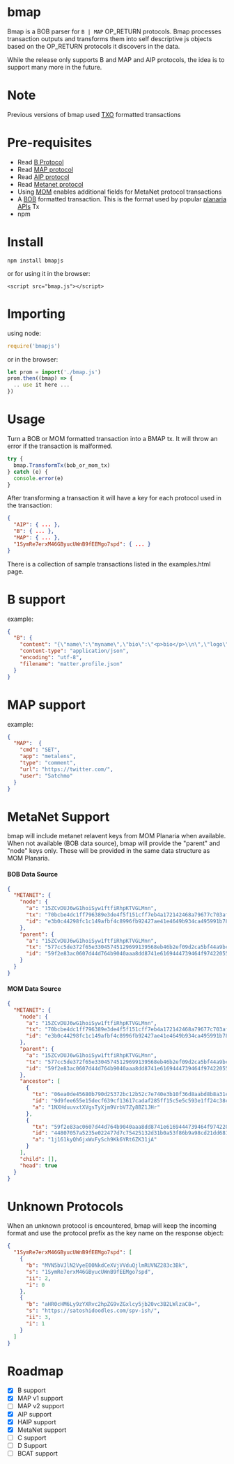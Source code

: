 # bmap
Bmap is a BOB parser for `B | MAP` OP_RETURN protocols. Bmap processes transaction outputs and transforms them into self descriptive js objects based on the OP_RETURN protocols it discovers in the data.

While the release only supports B and MAP and AIP protocols, the idea is to support many more in the future.

# Note 

Previous versions of bmap used [TXO](https://github.com/interplanaria/txo) formatted transactions
# Pre-requisites
  - Read [B Protocol](https://github.com/unwriter/B)
  - Read [MAP protocol](https://github.com/rohenaz/MAP)
  - Read [AIP protocol](https://github.com/BitcoinFiles/AUTHOR_IDENTITY_PROTOCOL)
  - Read [Metanet protocol](https://nchain.com/app/uploads/2019/06/The-Metanet-Technical-Summary-v1.0.pdf)
  - Using [MOM](https://github.com/interplanaria/mom) enables additional fields for MetaNet protocol transactions
  - A [BOB](https://github.com/interplanaria/bob) formatted transaction. This is the format used by popular [planaria APIs](https://github.com/interplanaria) Tx
  - npm

# Install

```
npm install bmapjs
```

or for using it in the browser:
```
<script src="bmap.js"></script>
```

# Importing
using node:
```js
require('bmapjs')
```

or in the browser:

```js
let prom = import('./bmap.js')
prom.then((bmap) => {
  .. use it here ...
})

```

# Usage
Turn a BOB or MOM formatted transaction into a BMAP tx. It will throw an error if the transaction is malformed.
```js
try {
  bmap.TransformTx(bob_or_mom_tx)
} catch (e) {
  console.error(e)
}

```

After transforming a transaction it will have a key for each protocol used in the transaction:
```json
{
  "AIP": { ... },
  "B": { ... },
  "MAP": { ... },
  "1SymRe7erxM46GByucUWnB9fEEMgo7spd": { ... }
}
```

There is a collection of sample transactions listed in the examples.html page.

# B support
example:
```json
{
  "B": {
    "content": "{\"name\":\"myname\",\"bio\":\"<p>bio</p>\\n\",\"logo\":\"\"}",
    "content-type": "application/json",
    "encoding": "utf-8",
    "filename": "matter.profile.json"
  }
}
```

# MAP support
example:
```json
{
  "MAP":  {
    "cmd": "SET",
    "app": "metalens",
    "type": "comment",
    "url": "https://twitter.com/",
    "user": "Satchmo"
  }
}
```

# MetaNet Support

bmap will include metanet relavent keys from MOM Planaria when available. When not available (BOB data source), bmap will provide the "parent" and "node" keys only. These will be provided in the same data structure as MOM Planaria.

#### BOB Data Source
```json
{
  "METANET": {
    "node": {
      "a": "15ZCvDUJ6wG1hoiSyw1ftfiRhpKTVGLMnn",
      "tx": "70bcbe4dc1ff796389e3de4f5f151cff7eb4a172142468a79677c703afd930b9",
      "id": "e3b0c44298fc1c149afbf4c8996fb92427ae41e4649b934ca495991b7852b855"
    },
    "parent": {
      "a": "15ZCvDUJ6wG1hoiSyw1ftfiRhpKTVGLMnn",
      "tx": "577cc5de372f65e33045745129699139568eb46b2ef09d2ca5bf44a9bcb07c71",
      "id": "59f2e83ac0607d44d764b9040aaa8dd8741e6169444739464f97422055ad001c"
    }
  }
}
```

#### MOM Data Source
```json
{
  "METANET": {
    "node": {
      "a": "15ZCvDUJ6wG1hoiSyw1ftfiRhpKTVGLMnn",
      "tx": "70bcbe4dc1ff796389e3de4f5f151cff7eb4a172142468a79677c703afd930b9",
      "id": "e3b0c44298fc1c149afbf4c8996fb92427ae41e4649b934ca495991b7852b855"
    },
    "parent": {
      "a": "15ZCvDUJ6wG1hoiSyw1ftfiRhpKTVGLMnn",
      "tx": "577cc5de372f65e33045745129699139568eb46b2ef09d2ca5bf44a9bcb07c71",
      "id": "59f2e83ac0607d44d764b9040aaa8dd8741e6169444739464f97422055ad001c"
    },
    "ancestor": [
      {
        "tx": "06ea0de45680b790d25372bc12b52c7e740e3b10f36d8aabd8b8a31e858a79c2",
        "id": "9d9fee655e15decf639cf13617cadaf285ff15c5e5c593e1ff24c38c3c6edbcc",
        "a": "1NXHduuvxtXVgsTyXjm9VrbV7Zy8BZ1JHr"
      },
      {
        "tx": "59f2e83ac0607d44d764b9040aaa8dd8741e6169444739464f97422055ad001c",
        "id": "44807057a5235e022477d7c75425132d31b0a53f86b9a98cd21dd681c42945f5",
        "a": "1j161kyQh6jxWxFySch9Kk6YRt6ZK31jA"
      }
    ],
    "child": [],
    "head": true
  }
}
```

# Unknown Protocols

When an unknown protocol is encountered, bmap will keep the incoming format and use the protocol prefix as the key name on the response object:
```json
{
  "1SymRe7erxM46GByucUWnB9fEEMgo7spd": [
    {
      "b": "MVN5bVJlN2VyeE00NkdCeXVjVVduQjlmRUVNZ283c3Bk",
      "s": "1SymRe7erxM46GByucUWnB9fEEMgo7spd",
      "ii": 2,
      "i": 0
    },
    {
      "b": "aHR0cHM6Ly9zYXRvc2hpZG9vZGxlcy5jb20vc3B2LWlzaC8=",
      "s": "https://satoshidoodles.com/spv-ish/",
      "ii": 3,
      "i": 1
    }
  ]
}
```

# Roadmap
- [x] B support
- [x] MAP v1 support
- [ ] MAP v2 support
- [x] AIP support
- [x] HAIP support
- [x] MetaNet support
- [ ] C support
- [ ] D Support
- [ ] BCAT support
